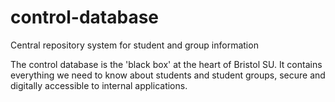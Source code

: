 # control-database
Central repository system for student and group information

The control database is the 'black box' at the heart of Bristol SU. It contains everything we need to know about students and student groups, secure and digitally accessible to internal applications.
